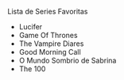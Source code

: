 Lista de Series Favoritas

- Lucifer
- Game Of Thrones
- The Vampire Diares
- Good Morning Call
- O Mundo Sombrio de Sabrina
- The 100
